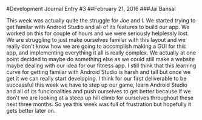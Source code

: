 #Development Journal Entry #3
##February 21, 2016
###Jai Bansal

This week was actually quite the struggle for Joe and I. We started trying to get familar with Android Studio and all of its features to build our app. We worked on this for couple of hours and we were seriously helplessly lost. We are struggling to just make ourselves familar with this layout and we really don't know how we are going to accomplish making a GUI for this app, and implementing everything it all is really complex. We actually at one point decided to maybe do something else as we could still make a website maybe dealing with our idea for our fitness app. I still think that this learning curve for getting familar with Android Studio is harsh and tall but once we get it we can really start developing. I think for our first deliverable to be successful this week we have to step up our game, learn Android Studio and all of its funcionalities and push ourselves to get better because if we don't we are looking at a steep up hill climb for ourselves throughout these next three months. So yea this week was full of frustration but hopefully it gets better later on. 